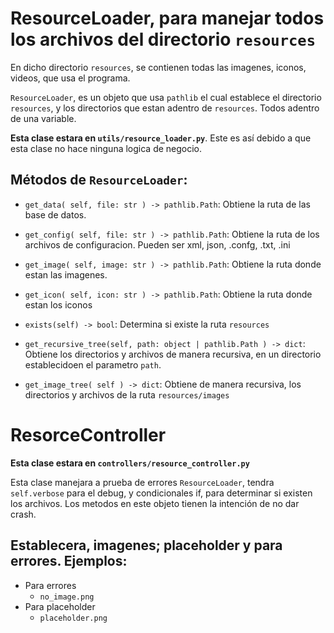 # ResourceLoader, para manejar todos los archivos del directorio `resources`

En dicho directorio `resources`, se contienen todas las imagenes, iconos, videos, que usa el programa.

`ResourceLoader`, es un objeto que usa `pathlib` el cual establece el directorio `resources`, y los directorios que estan adentro de `resources`. Todos adentro de una variable.

**Esta clase estara en `utils/resource_loader.py`**. Este es así debido a que esta clase no hace ninguna logica de negocio.


## Métodos de `ResourceLoader`:  
- `get_data( self, file: str ) -> pathlib.Path`: Obtiene la ruta de las base de datos.


- `get_config( self, file: str ) -> pathlib.Path`: Obtiene la ruta de los archivos de configuracion. Pueden ser xml, json, .confg, .txt, .ini


- `get_image( self, image: str ) -> pathlib.Path`: Obtiene la ruta donde estan las imagenes.


- `get_icon( self, icon: str ) -> pathlib.Path`: Obtiene la ruta donde estan los iconos


- `exists(self) -> bool`: Determina si existe la ruta `resources`


- `get_recursive_tree(self, path: object | pathlib.Path ) -> dict`: Obtiene los directorios y archivos de manera recursiva, en un directorio establecidoen el parametro `path`.
        

- `get_image_tree( self ) -> dict`: Obtiene de manera recursiva, los directorios y archivos de la ruta `resources/images`




# ResorceController  
**Esta clase estara en `controllers/resource_controller.py`**

Esta clase manejara a prueba de errores `ResourceLoader`, tendra `self.verbose` para el debug, y condicionales if, para determinar si existen los archivos. Los metodos en este objeto tienen la intención de no dar crash.

## Establecera, imagenes; placeholder y para errores. Ejemplos:
- Para errores
    - `no_image.png`
- Para placeholder
    - `placeholder.png`